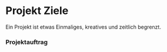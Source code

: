 # Projekt Ziele

Ein Projekt ist etwas Einmaliges, kreatives und zeitlich begrenzt. 

### Projektauftrag

